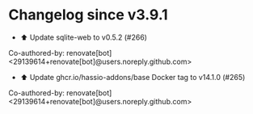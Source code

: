 # Changelog since v3.9.1
- ⬆️ Update sqlite-web to v0.5.2 (#266)

Co-authored-by: renovate[bot] <29139614+renovate[bot]@users.noreply.github.com> 
- ⬆️ Update ghcr.io/hassio-addons/base Docker tag to v14.1.0 (#265)

Co-authored-by: renovate[bot] <29139614+renovate[bot]@users.noreply.github.com> 
